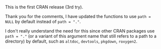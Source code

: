 This is the first CRAN release (3rd try).

Thank you for the comments, I have updated the functions to use `path = NULL`
by default instead of `path = "."`.

I don't really understand the need for this since other CRAN packages use
`path = "."` (or a variant of this argument name that still refers to a path to
a directory) by default, such as `altdoc`, `devtools`, `pkgdown`, `roxygen2`.
